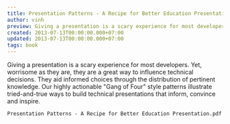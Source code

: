 ```yaml
---
title: Presentation Patterns - A Recipe for Better Education Presentation
author: vinh
preview: Giving a presentation is a scary experience for most developers.
created: 2013-07-13T00:00:00.000+07:00
updated: 2013-07-13T00:00:00.000+07:00
tags: book
---
```


Giving a presentation is a scary experience for most developers. Yet, worrisome as they are, they are a great way to influence technical decisions. They aid informed choices through the distribution of pertinent knowledge. Our highly actionable "Gang of Four" style patterns illustrate tried-and-true ways to build technical presentations that inform, convince and inspire.

`Presentation Patterns - A Recipe for Better Education Presentation.pdf`

